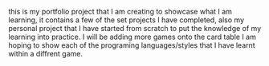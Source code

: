 this is my portfolio project that I am creating to showcase  what I am learning,  it contains a few of the set projects I have completed, also  my personal project that I have started  from scratch to put the knowledge of my learning into practice. I will be adding more games onto  the card table I am hoping to show each of the programing languages/styles that I have learnt within a diffrent game.
